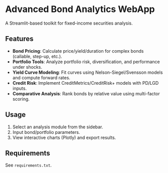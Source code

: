 # Advanced Bond Analytics WebApp  
A Streamlit-based toolkit for fixed-income securities analysis.

## Features  
- **Bond Pricing**: Calculate price/yield/duration for complex bonds (callable, step-up, etc.).  
- **Portfolio Tools**: Analyze portfolio risk, diversification, and performance under shocks.  
- **Yield Curve Modeling**: Fit curves using Nelson-Siegel/Svensson models and compute forward rates.  
- **Credit Risk**: Implement CreditMetrics/CreditRisk+ models with PD/LGD inputs.  
- **Comparative Analysis**: Rank bonds by relative value using multi-factor scoring.  

## Usage  
1. Select an analysis module from the sidebar.  
2. Input bond/portfolio parameters.  
3. View interactive charts (Plotly) and export results.  

## Requirements  
See `requirements.txt`.  
